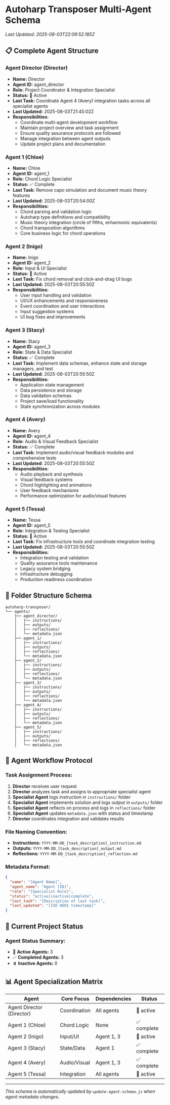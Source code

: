 # Autoharp Transposer Multi-Agent Schema

*Last Updated: 2025-08-03T22:06:52.185Z*

## 📋 **Complete Agent Structure**

### **Agent Director (Director)**
- **Name:** Director
- **Agent ID:** agent_director
- **Role:** Project Coordinator & Integration Specialist
- **Status:** 🔄 Active
- **Last Task:** Coordinate Agent 4 (Avery) integration tasks across all specialist agents
- **Last Updated:** 2025-08-03T21:45:02Z
- **Responsibilities:**
    - Coordinate multi-agent development workflow
  - Maintain project overview and task assignment
  - Ensure quality assurance protocols are followed
  - Manage integration between agent outputs
  - Update project plans and documentation

### **Agent 1 (Chloe)**
- **Name:** Chloe
- **Agent ID:** agent_1
- **Role:** Chord Logic Specialist
- **Status:** ✅ Complete
- **Last Task:** Remove capo simulation and document music theory features
- **Last Updated:** 2025-08-03T20:54:00Z
- **Responsibilities:**
    - Chord parsing and validation logic
  - Autoharp type definitions and compatibility
  - Music theory integration (circle of fifths, enharmonic equivalents)
  - Chord transposition algorithms
  - Core business logic for chord operations

### **Agent 2 (Inigo)**
- **Name:** Inigo
- **Agent ID:** agent_2
- **Role:** Input & UI Specialist
- **Status:** 🔄 Active
- **Last Task:** Fix chord removal and click-and-drag UI bugs
- **Last Updated:** 2025-08-03T20:55:50Z
- **Responsibilities:**
    - User input handling and validation
  - UI/UX enhancements and responsiveness
  - Event coordination and user interactions
  - Input suggestion systems
  - UI bug fixes and improvements

### **Agent 3 (Stacy)**
- **Name:** Stacy
- **Agent ID:** agent_3
- **Role:** State & Data Specialist
- **Status:** ✅ Complete
- **Last Task:** Implement data schemas, enhance state and storage managers, and test
- **Last Updated:** 2025-08-03T20:55:50Z
- **Responsibilities:**
    - Application state management
  - Data persistence and storage
  - Data validation schemas
  - Project save/load functionality
  - State synchronization across modules

### **Agent 4 (Avery)**
- **Name:** Avery
- **Agent ID:** agent_4
- **Role:** Audio & Visual Feedback Specialist
- **Status:** ✅ Complete
- **Last Task:** Implement audio/visual feedback modules and comprehensive tests
- **Last Updated:** 2025-08-03T20:55:50Z
- **Responsibilities:**
    - Audio playback and synthesis
  - Visual feedback systems
  - Chord highlighting and animations
  - User feedback mechanisms
  - Performance optimization for audio/visual features

### **Agent 5 (Tessa)**
- **Name:** Tessa
- **Agent ID:** agent_5
- **Role:** Integration & Testing Specialist
- **Status:** 🔄 Active
- **Last Task:** Fix infrastructure tools and coordinate integration testing
- **Last Updated:** 2025-08-03T20:55:50Z
- **Responsibilities:**
    - Integration testing and validation
  - Quality assurance tools maintenance
  - Legacy system bridging
  - Infrastructure debugging
  - Production readiness coordination

## 📁 **Folder Structure Schema**

```
autoharp-transposer/
└── agents/
    ├── agent_director/
    │   ├── instructions/
    │   ├── outputs/
    │   ├── reflections/
    │   └── metadata.json
    ├── agent_1/
    │   ├── instructions/
    │   ├── outputs/
    │   ├── reflections/
    │   └── metadata.json
    ├── agent_2/
    │   ├── instructions/
    │   ├── outputs/
    │   ├── reflections/
    │   └── metadata.json
    ├── agent_3/
    │   ├── instructions/
    │   ├── outputs/
    │   ├── reflections/
    │   └── metadata.json
    ├── agent_4/
    │   ├── instructions/
    │   ├── outputs/
    │   ├── reflections/
    │   └── metadata.json
    ├── agent_5/
    │   ├── instructions/
    │   ├── outputs/
    │   ├── reflections/
    │   └── metadata.json
```

## 🔄 **Agent Workflow Protocol**

### **Task Assignment Process:**
1. **Director** receives user request
2. **Director** analyzes task and assigns to appropriate specialist agent
3. **Specialist Agent** logs instruction in `instructions/` folder
4. **Specialist Agent** implements solution and logs output in `outputs/` folder
5. **Specialist Agent** reflects on process and logs in `reflections/` folder
6. **Specialist Agent** updates `metadata.json` with status and timestamp
7. **Director** coordinates integration and validates results

### **File Naming Convention:**
- **Instructions:** `YYYY-MM-DD_[task_description]_instruction.md`
- **Outputs:** `YYYY-MM-DD_[task_description]_output.md`
- **Reflections:** `YYYY-MM-DD_[task_description]_reflection.md`

### **Metadata Format:**
```json
{
  "name": "[Agent Name]",
  "agent_name": "Agent [ID]",
  "role": "[Specialist Role]",
  "status": "active|inactive|complete",
  "last_task": "[Description of last task]",
  "last_updated": "[ISO 8601 timestamp]"
}
```

## 🎯 **Current Project Status**

### **Agent Status Summary:**
- 🔄 **Active Agents:** 3
- ✅ **Completed Agents:** 3
- ⏸️ **Inactive Agents:** 0

## 📊 **Agent Specialization Matrix**

| Agent | Core Focus | Dependencies | Status |
|-------|------------|--------------|--------|
| Agent Director (Director) | Coordination | All agents | 🔄 active |
| Agent 1 (Chloe) | Chord Logic | None | ✅ complete |
| Agent 2 (Inigo) | Input/UI | Agent 1, 3 | 🔄 active |
| Agent 3 (Stacy) | State/Data | Agent 1 | ✅ complete |
| Agent 4 (Avery) | Audio/Visual | Agent 1, 3 | ✅ complete |
| Agent 5 (Tessa) | Integration | All agents | 🔄 active |


---

*This schema is automatically updated by `update-agent-schema.js` when agent metadata changes.*